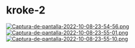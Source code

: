 # kroke-2
[![Captura-de-pantalla-2022-10-08-23-54-56.png](https://i.postimg.cc/fTd5TKCw/Captura-de-pantalla-2022-10-08-23-54-56.png)](https://postimg.cc/0b87V7h3)
[![Captura-de-pantalla-2022-10-08-23-55-01.png](https://i.postimg.cc/bvyRgjhJ/Captura-de-pantalla-2022-10-08-23-55-01.png)](https://postimg.cc/21tvjM3R)
[![Captura-de-pantalla-2022-10-08-23-55-10.png](https://i.postimg.cc/Nj74RjZS/Captura-de-pantalla-2022-10-08-23-55-10.png)](https://postimg.cc/MnHVSq6m)
